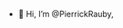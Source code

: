 - 👋 Hi, I’m @PierrickRauby,


<!---
PierrickRauby/PierrickRauby is a ✨ special ✨ repository because its `README.md` (this file) appears on your GitHub profile.
You can click the Preview link to take a look at your changes.
--->

